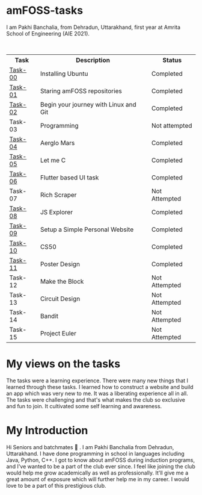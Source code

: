 # amFOSS-tasks
I am Pakhi Banchalia, from Dehradun, Uttarakhand, first year at Amrita School of Engineering (AIE 2021).

<br>

<table>
<tr>
<th>Task</th>
<th>Description</th>
<th>Status</th>
</tr>

<tr>
<td><a href="https://github.com/Pakhi07/amFOSS-tasks/tree/master/task-00">Task-00</a></td>
<td>Installing Ubuntu</td>
<td>Completed </td>
</tr>

<tr>
<td><a href="https://github.com/Pakhi07/amFOSS-tasks/tree/master/task-01">Task-01</a></td>
<td>Staring amFOSS repositories</td>
<td>Completed</td>
</tr>

<tr>
<td><a href="https://github.com/Pakhi07/amFOSS-tasks/tree/master/task-02">Task-02</a></td>
<td>Begin your journey with Linux and Git</td>
<td>Completed</td>
</tr>

<tr>
<td>Task-03</td>
<td>Programming</td>
<td>Not attempted</td>
</tr>

<tr>
<td><a href="https://github.com/Pakhi07/amFOSS-tasks/tree/master/task-04">Task-04</a></td>
<td>Aerglo Mars</td>
<td>Completed</td>
</tr>

<tr>
<td><a href="https://github.com/Pakhi07/amFOSS-tasks/tree/master/task-05">Task-05</a></td>
<td>Let me C</td>
<td>Completed</td>
</tr>

<tr>
<td><a href="https://github.com/Pakhi07/amFOSS-tasks/tree/master/task-06">Task-06</a></td>
<td>Flutter based UI task</td>
<td>Completed</td>
</tr>

<tr>
<td>Task-07</td>
<td>Rich Scraper</td>
<td>Not Attempted</td>
</tr>

<tr>
<td><a href="https://github.com/Pakhi07/amFOSS-tasks/tree/master/task-08">Task-08</a></td>
<td>JS Explorer</td>
<td>Completed</td>
</tr>

<tr>
<td><a href="https://github.com/Pakhi07/amFOSS-tasks/tree/master/task-09">Task-09</a></td>
<td>Setup a Simple Personal Website</td>
<td>Completed</td>
</tr>

<tr>
<td><a href="https://github.com/Pakhi07/amFOSS-tasks/tree/master/task-10">Task-10</a></td>
<td>CS50</td>
<td>Completed</td>
</tr>

<tr>
<td><a href="https://github.com/Pakhi07/amFOSS-tasks/tree/master/task-11">Task-11</a></td>
<td>Poster Design</td>
<td>Completed</td>
</tr>

<tr>
<td>Task-12</td>
<td>Make the Block</td>
<td>Not Attempted</td>
</tr>

<tr>
<td>Task-13</td>
<td>Circuit Design</td>
<td>Not Attempted</td>
</tr>

<tr>
<td>Task-14</td>
<td>Bandit</td>
<td>Not Attempted</td>
</tr>

<tr>
<td>Task-15</td>
<td>Project Euler</td>
<td>Not Attempted</td>
</tr>

</table>

# My views on the tasks
The tasks were a learning experience. There were many new things that I learned through these tasks. I learned how to construct a website and build an app which was very new to me. It was a liberating experience all in all. The tasks were challenging and that's what makes the club so exclusive and fun to join. It cultivated some self learning and awareness.

# My Introduction
Hi Seniors and batchmates 👋 . I am Pakhi Banchalia from Dehradun, Uttarakhand. I have done programming in school in languages including Java, Python, C++. I got to know about amFOSS during induction programs, and I've wanted to be a part of the club ever since. I feel like joining the club would help me grow academically as well as professionally. It'll give me a great amount of exposure which will further help me in my career. I would love to be a part of this prestigious club.
